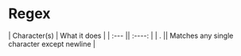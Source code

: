 # Regex

| Character(s) | What it does |
| :--- || :----: |
| . || Matches any single character except newline |
